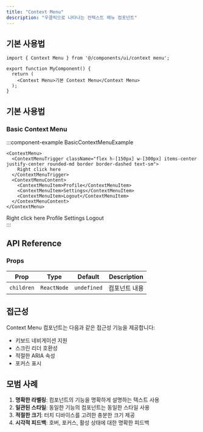 ```yaml
---
title: "Context Menu"
description: "우클릭으로 나타나는 컨텍스트 메뉴 컴포넌트"
---
```


## 기본 사용법

```tsx
import { Context Menu } from '@/components/ui/context menu';

export function MyComponent() {
  return (
    <Context Menu>기본 Context Menu</Context Menu>
  );
}
```

## 기본 사용법

### Basic Context Menu

:::component-example BasicContextMenuExample
```tsx
<ContextMenu>
  <ContextMenuTrigger className="flex h-[150px] w-[300px] items-center justify-center rounded-md border border-dashed text-sm">
    Right click here
  </ContextMenuTrigger>
  <ContextMenuContent>
    <ContextMenuItem>Profile</ContextMenuItem>
    <ContextMenuItem>Settings</ContextMenuItem>
    <ContextMenuItem>Logout</ContextMenuItem>
  </ContextMenuContent>
</ContextMenu>
```

<div>
<ContextMenu>
  <ContextMenuTrigger className="flex h-[150px] w-[300px] items-center justify-center rounded-md border border-dashed text-sm">
    Right click here
  </ContextMenuTrigger>
  <ContextMenuContent>
    <ContextMenuItem>Profile</ContextMenuItem>
    <ContextMenuItem>Settings</ContextMenuItem>
    <ContextMenuItem>Logout</ContextMenuItem>
  </ContextMenuContent>
</ContextMenu>
</div>
:::

## API Reference

### Props

| Prop | Type | Default | Description |
|------|------|---------|-------------|
| `children` | `ReactNode` | `undefined` | 컴포넌트 내용 |

## 접근성

Context Menu 컴포넌트는 다음과 같은 접근성 기능을 제공합니다:

- 키보드 네비게이션 지원
- 스크린 리더 호환성
- 적절한 ARIA 속성
- 포커스 표시

## 모범 사례

1. **명확한 라벨링**: 컴포넌트의 기능을 명확하게 설명하는 텍스트 사용
2. **일관된 스타일**: 동일한 기능의 컴포넌트는 동일한 스타일 사용
3. **적절한 크기**: 터치 디바이스를 고려한 충분한 크기 제공
4. **시각적 피드백**: 호버, 포커스, 활성 상태에 대한 명확한 피드백
